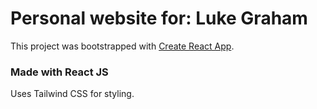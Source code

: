 # Personal website for: Luke Graham

This project was bootstrapped with [Create React App](https://github.com/facebook/create-react-app).

### Made with React JS

Uses Tailwind CSS for styling.

